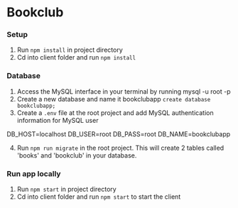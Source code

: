 # Bookclub

### Setup

1. Run `npm install` in project directory
2. Cd into client folder and run `npm install`


### Database

1. Access the MySQL interface in your terminal by running mysql -u root -p
2. Create a new database and name it bookclubapp `create database bookclubapp;` 
3. Create a `.env` file at the root project and add MySQL authentication information for MySQL user

DB_HOST=localhost
DB_USER=root
DB_PASS=root
DB_NAME=bookclubapp

4. Run `npm run migrate` in the root project. This will create 2 tables called 'books' and 'bookclub' in your database.


### Run app locally

1. Run `npm start` in project directory 
2. Cd into client folder and run `npm start` to start the client 


